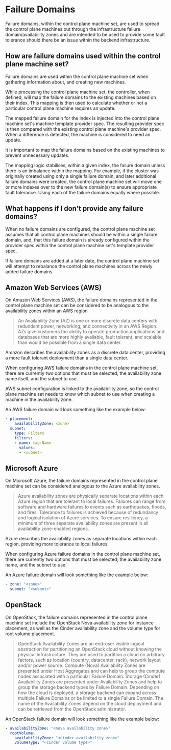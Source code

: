 # Failure Domains

Failure domains, within the control plane machine set, are used to spread the control plane machines out through
the infrastructure failure domain/availability zones and are intended to be used to provide some fault tolerance should
there be an issue within the backend infrastructure.

## How are failure domains used within the control plane machine set?

Failure domains are used within the control plane machine set when gathering information about, and creating new
machines.

While processing the control plane machine set, the controller, when defined, will map the failure domains to the
existing machines based on their index. This mapping is then used to calculate whether or not a particular control plane
machine requires an update.

The mapped failure domain for the index is injected into the control plane machine set's machine template provider spec.
The resulting provider spec is then compared with the existing control plane machine's provider spec.
When a difference is detected, the machine is considered to need an update.

It is important to map the failure domains based on the existing machines to prevent unnecessary updates.

The mapping logic stabilises, within a given index, the failure domain unless there is an imbalance within the mapping.
For example, if the cluster was originally created using only a single failure domain, and later additional failure
domains were created, the control plane machine set will move one or more indexes over to the new failure domain(s) to
ensure appropriate fault tolerance. Using each of the failure domains equally where possible.

## What happens if I don't provide any failure domains?

When no failure domains are configured, the control plane machine set assumes that all control plane machines should
be within a single failure domain, and, that this failure domain is already configured within the provider spec within
the control plane machine set's template provider spec.

If failure domains are added at a later date, the control plane machine set will attempt to rebalance the control plane
machines across the newly added failure domains.

## Amazon Web Services (AWS)

On Amazon Web Services (AWS), the failure domains represented in the control plane machine set can be considered to be
analogous to the availability zones within an AWS region

> An Availability Zone (AZ) is one or more discrete data centers with redundant power, networking, and connectivity in
an AWS Region. AZs give customers the ability to operate production applications and databases that are more highly
available, fault tolerant, and scalable than would be possible from a single data center.

Amazon describes the availability zones as a discrete data center, providing a more fault tolerant deployment than a
single data center.

When configuring AWS failure domains in the control plane machine set, there are currently two options that must be
selected; the availability zone name itself, and the subnet to use.

AWS subnet configuration is linked to the availability zone, so the control plane machine set needs to know which
subnet to use when creating a machine in the availability zone.

An AWS failure domain will look something like the example below:
```yaml
- placement:
    availabilityZone: <zone>
  subnet:
    type: Filters
    filters:
    - name: tag:Name
      values:
      - <subnet>
```

## Microsoft Azure

On Microsoft Azure, the failure domains represented in the control plane machine set can be considered analogous to the
Azure availability zones.

> Azure availability zones are physically separate locations within each Azure region that are tolerant to local
failures. Failures can range from software and hardware failures to events such as earthquakes, floods, and fires.
Tolerance to failures is achieved because of redundancy and logical isolation of Azure services. To ensure resiliency,
a minimum of three separate availability zones are present in all availability zone-enabled regions.

Azure describes the availability zones as separate locations within each region, providing more tolerance to local
failures.

When configuring Azure failure domains in the control plane machine set, there are currently two options that must be
selected; the availability zone name, and the subnet to use.

An Azure failure domain will look something like the example below:
```yaml
- zone: "<zone>"
  subnet: "<subnet>"
```

## OpenStack

On OpenStack, the failure domains represented in the control plane machine set
include the OpenStack Nova availability zone for instance placement, as well as
the Cinder availability zone and the volume type for root volume placement.

> OpenStack Availability Zones are an end-user visible logical abstraction for partitioning an OpenStack cloud without
> knowing the physical infrastructure. They are used to partition a cloud on arbitrary factors, such as location (country, datacenter, rack),
> network layout and/or power source.
> Compute (Nova) Availability Zones are presented under Host Aggregates and can help to group the compute nodes
> associated with a particular Failure Domain.
> Storage (Cinder) Availability Zones are presented under Availability Zones and help to group the storage backend types by Failure Domain.
> Depending on how the cloud is deployed, a storage backend can expand across multiple Failure Domains or be limited to a single Failure Domain.
> The name of the Availability Zones depend on the cloud deployment and can be retrieved from the OpenStack administrator.

An OpenStack failure domain will look something like the example below:
```yaml
- availabilityZone: "<nova availability zone>"
  rootVolume:
    availabilityZone: "<cinder availability zone>"
    volumeType: "<cinder volume type>"
```
